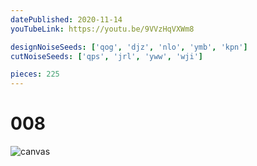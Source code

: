 ```yaml
---
datePublished: 2020-11-14
youTubeLink: https://youtu.be/9VVzHqVXWm8

designNoiseSeeds: ['qog', 'djz', 'nlo', 'ymb', 'kpn']
cutNoiseSeeds: ['qps', 'jrl', 'yww', 'wji']

pieces: 225
---
```


# 008

![canvas](result/008_qog-djz-nlo-ymb-kpn_qps-jrl-yww-wji.png?raw=true)
